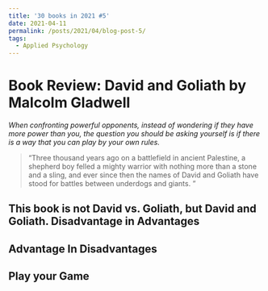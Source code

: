 ```yaml
---
title: '30 books in 2021 #5'
date: 2021-04-11
permalink: /posts/2021/04/blog-post-5/
tags:
  - Applied Psychology
---
```

Book Review: David and Goliath by Malcolm Gladwell
======
*When confronting powerful opponents, instead of wondering if they have more power than you, the question you should be asking yourself is if there is a way that you can play by your own rules.*

> “Three thousand years ago on a battlefield in ancient Palestine, a shepherd boy felled a mighty warrior with nothing more than a stone and a sling, and ever since then the names of David and Goliath have stood for battles between underdogs and giants. ”

This book is not David vs. Goliath, but David and Goliath.
Disadvantage in Advantages
------
Advantage In Disadvantages
------
Play your Game
------

